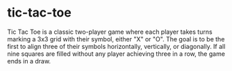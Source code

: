 # tic-tac-toe
Tic Tac Toe is a classic two-player game where each player takes turns marking a 3x3 grid with their symbol, either "X" or "O". The goal is to be the first to align three of their symbols horizontally, vertically, or diagonally. If all nine squares are filled without any player achieving three in a row, the game ends in a draw.
